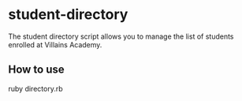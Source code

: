 # student-directory #

The student directory script allows you to manage the list of students enrolled at Villains Academy.

## How to use ##

ruby directory.rb
